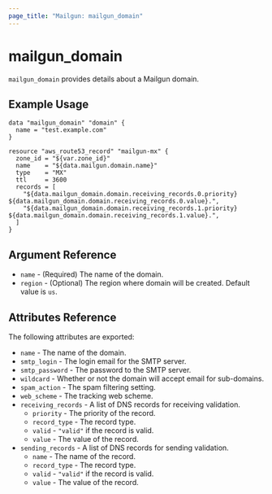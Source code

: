 ```yaml
---
page_title: "Mailgun: mailgun_domain"
---
```


# mailgun\_domain

`mailgun_domain` provides details about a Mailgun domain.

## Example Usage

```hcl
data "mailgun_domain" "domain" {
  name = "test.example.com"
}

resource "aws_route53_record" "mailgun-mx" {
  zone_id = "${var.zone_id}"
  name    = "${data.mailgun.domain.name}"
  type    = "MX"
  ttl     = 3600
  records = [
    "${data.mailgun_domain.domain.receiving_records.0.priority} ${data.mailgun_domain.domain.receiving_records.0.value}.",
    "${data.mailgun_domain.domain.receiving_records.1.priority} ${data.mailgun_domain.domain.receiving_records.1.value}.",
  ]
}
```

## Argument Reference

* `name` - (Required) The name of the domain.
* `region` - (Optional) The region where domain will be created. Default value is `us`.

## Attributes Reference

The following attributes are exported:

* `name` - The name of the domain.
* `smtp_login` - The login email for the SMTP server.
* `smtp_password` - The password to the SMTP server.
* `wildcard` - Whether or not the domain will accept email for sub-domains.
* `spam_action` - The spam filtering setting.
* `web_scheme` - The tracking web scheme.
* `receiving_records` - A list of DNS records for receiving validation.
    * `priority` - The priority of the record.
    * `record_type` - The record type.
    * `valid` - `"valid"` if the record is valid.
    * `value` - The value of the record.
* `sending_records` - A list of DNS records for sending validation.
    * `name` - The name of the record.
    * `record_type` - The record type.
    * `valid` - `"valid"` if the record is valid.
    * `value` - The value of the record.